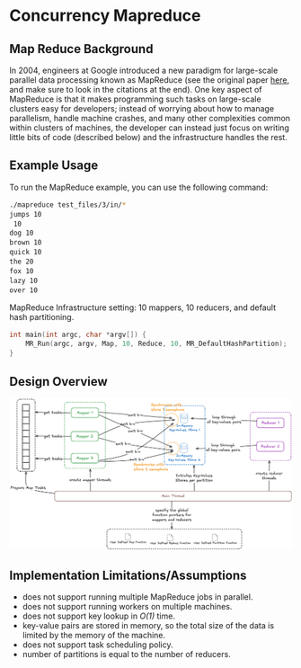 # Concurrency Mapreduce

## Map Reduce Background

In 2004, engineers at Google introduced a new paradigm for large-scale parallel data processing known as MapReduce (see the original paper [here](https://static.googleusercontent.com/media/research.google.com/en//archive/mapreduce-osdi04.pdf), and make sure to look in the citations at the end). One key aspect of MapReduce is that it makes programming such tasks on large-scale clusters easy for developers; instead of worrying about how to manage parallelism, handle machine crashes, and many other complexities common within clusters of machines, the developer can instead just focus on writing little bits of code (described below) and the infrastructure handles the rest.

## Example Usage

To run the MapReduce example, you can use the following command:

```bash
./mapreduce test_files/3/in/*
jumps 10
 10
dog 10
brown 10
quick 10
the 20
fox 10
lazy 10
over 10
```

MapReduce Infrastructure setting: 10 mappers, 10 reducers, and default hash partitioning.

```c
int main(int argc, char *argv[]) {
    MR_Run(argc, argv, Map, 10, Reduce, 10, MR_DefaultHashPartition);
}
```

## Design Overview

![](assets/design_overview.png)

## Implementation Limitations/Assumptions

- does not support running multiple MapReduce jobs in parallel.
- does not support running workers on multiple machines.
- does not support key lookup in *O(1)* time.
- key-value pairs are stored in memory, so the total size of the data is limited by the memory of the machine.
- does not support task scheduling policy.
- number of partitions is equal to the number of reducers.
